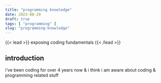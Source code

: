 ```yaml
---
title: "programming knowledge"
date: 2023-08-29
draft: true
tags: [ "programming" ]
slug: "programming-knowledge"
---
```


<!-- prologue -->

{{< lead >}}
exposing coding fundamentals
{{< /lead >}}

<!-- sources

-->

<!-- article -->

## introduction

i've been coding for over 4 years now & i think i am aware about coding & programming related stuff

<!--
high level
low level

machine language
assembly language

compiled
interpreted

-- structuring
object-oriented
procedural

statically typed
dynamically typed

heritage
polymorphism
pointers

mutability
immutability objects

data structure
binary tree...

algorithms (sorting)
bubble, selection, insertion, 


libraries
-->